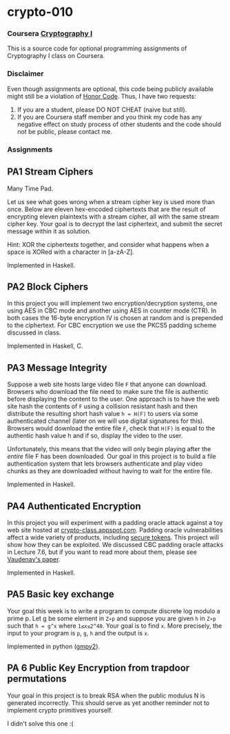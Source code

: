 crypto-010
==========

### Coursera [Cryptography I](https://class.coursera.org/crypto-010)

This is a source code for optional programming assignments of Cryptography I
class on Coursera.

### Disclaimer

Even though assignments are optional, this code being publicly available might
still be a violation of [Honor Code](https://www.coursera.org/about/terms).
Thus, I have two requests:

1. If you are a student, please DO NOT CHEAT (naive but still).
2. If you are Coursera staff member and you think my code has any negative
   effect on study process of other students and the code should not be public,
   please contact me.

### Assignments

## PA1 Stream Ciphers

Many Time Pad.

Let us see what goes wrong when a stream cipher key is used more than once.
Below are eleven hex-encoded ciphertexts that are the result of encrypting
eleven plaintexts with a stream cipher, all with the same stream cipher key.
Your goal is to decrypt the last ciphertext, and submit the secret message
within it as solution.

Hint: XOR the ciphertexts together, and consider what happens when a space is
XORed with a character in [a-zA-Z].

Implemented in Haskell.

## PA2 Block Ciphers

In this project you will implement two encryption/decryption systems, one using
AES in CBC mode and another using AES in counter mode (CTR). In both cases the
16-byte encryption IV is chosen at random and is prepended to the ciphertext.
For CBC encryption we use the PKCS5 padding scheme discussed in class.

Implemented in Haskell, C.

## PA3 Message Integrity

Suppose a web site hosts large video file `F` that anyone can download. Browsers
who download the file need to make sure the file is authentic before displaying
the content to the user. One approach is to have the web site hash the contents
of `F` using a collision resistant hash and then distribute the resulting short
hash value `h = H(F)` to users via some authenticated channel (later on we will
use digital signatures for this). Browsers would download the entire file `F`,
check that `H(F)` is equal to the authentic hash value h and if so, display the
video to the user.

Unfortunately, this means that the video will only begin playing after the
*entire* file F has been downloaded. Our goal in this project is to build a file
authentication system that lets browsers authenticate and play video chunks as
they are downloaded without having to wait for the entire file.

Implemented in Haskell.

## PA4 Authenticated Encryption

In this project you will experiment with a padding oracle attack against a toy
web site hosted at [crypto-class.appspot.com](http://crypto-class.appspot.com/).
Padding oracle vulnerabilities affect a wide variety of products, including
[secure tokens](http://arstechnica.com/security/2012/06/securid-crypto-attack-steals-keys/).
This project will show how they can be exploited. We discussed
CBC padding oracle attacks in Lecture 7.6, but if you want to read more about
them, please see [Vaudenay's paper](http://www.iacr.org/archive/eurocrypt2002/23320530/cbc02_e02d.pdf).

Implemented in Haskell.

## PA5 Basic key exchange

Your goal this week is to write a program to compute discrete log modulo a prime
p. Let g be some element in `Z∗p` and suppose you are given `h` in `Z∗p` such
that `h = g^x` where `1≤x≤2^40`. Your goal is to find `x`. More precisely, the
input to your program is `p`, `g`, `h` and the output is `x`.

Implemented in python ([gmpy2](http://gmpy2.readthedocs.org/en/latest/)).

## PA 6 Public Key Encryption from trapdoor permutations

Your goal in this project is to break RSA when the public modulus N is generated
incorrectly. This should serve as yet another reminder not to implement crypto
primitives yourself.

I didn't solve this one :(
